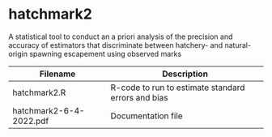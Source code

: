 # hatchmark2
A statistical tool to conduct an a priori analysis of the precision and accuracy of estimators that discriminate between hatchery- and natural-origin spawning escapement using observed marks

Filename | Description
---------| -----------
hatchmark2.R | R-code to run to estimate standard errors and bias
hatchmark2-6-4-2022.pdf | Documentation file
